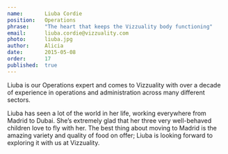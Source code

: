 ```yaml
---
name:       Liuba Cordie
position:   Operations
phrase:     "The heart that keeps the Vizzuality body functioning"
email:      liuba.cordie@vizzuality.com
photo:      liuba.jpg
author:     Alicia
date:       2015-05-08
order: 		17
published:  true
---
```


Liuba is our Operations expert and comes to Vizzuality with over a decade of experience in operations and administration across many different sectors.

Liuba has seen a lot of the world in her life, working everywhere from Madrid to Dubai. She’s extremely glad that her three very well-behaved children love to fly with her. The best thing about moving to Madrid is the amazing variety and quality of food on offer; Liuba is looking forward to exploring it with us at Vizzuality. 

